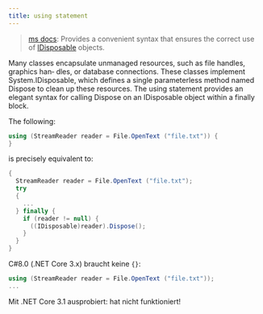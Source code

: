 ```yaml
---
title: using statement
---
```


> [ms docs](https://docs.microsoft.com/en-us/dotnet/csharp/language-reference/keywords/using-statement): Provides a convenient syntax that ensures the correct use of [IDisposable](https://docs.microsoft.com/en-us/dotnet/api/system.idisposable) objects.

<!--Buch Seite 163:-->

Many classes encapsulate unmanaged resources, such as file handles, graphics han‐ dles, or database connections. These classes implement System.IDisposable, which defines a single parameterless method named Dispose to clean up these resources. The using statement provides an elegant syntax for calling Dispose on an IDisposable object within a finally block.

The following:

```csharp
using (StreamReader reader = File.OpenText ("file.txt")) {
}
```

is precisely equivalent to:

```csharp
{
  StreamReader reader = File.OpenText ("file.txt"); 
  try
  {
    ...
  } finally {
    if (reader != null) {
      ((IDisposable)reader).Dispose();
    } 
  }
}
```

C#8.0 (.NET Core 3.x) braucht keine `{}`:

```csharp
using (StreamReader reader = File.OpenText ("file.txt"));
...
```

Mit .NET Core 3.1 ausprobiert: hat nicht funktioniert!


